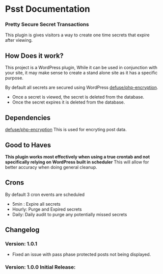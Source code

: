 # Psst Documentation

### Pretty Secure Secret Transactions

This plugin is gives visitors a way to create one time secrets that expire after viewing.

## How Does it work?

This project is a WordPress plugin, While it can be used in conjunction with your site, it may make sense to create a stand alone site as it has a specific purpose.

By default all secrets are secured using WordPress [defuse/php-encryption](https://github.com/defuse/php-encryption).
* Once a secret is viewed, the secret is deleted from the database.
* Once the secret expires it is deleted from the database.

## Dependencies

[defuse/php-encryption](https://github.com/defuse/php-encryption) This is used for encryting post data.

## Good to Haves

**This plugin works most effectively when using a true crontab and not specifically relying on WordPress built in scheduler** This will allow for better accuracy when doing general cleanup.

## Crons

By default 3 cron events are scheduled
* 5min : Expire all secrets
* Hourly: Purge and Expired secrets
* Daily: Daily audit to purge any potentially missed secrets

## Changelog
### Version: 1.0.1
 * Fixed an issue with pass phase protected posts not being displayed.

### Version: 1.0.0 Initial Release:
